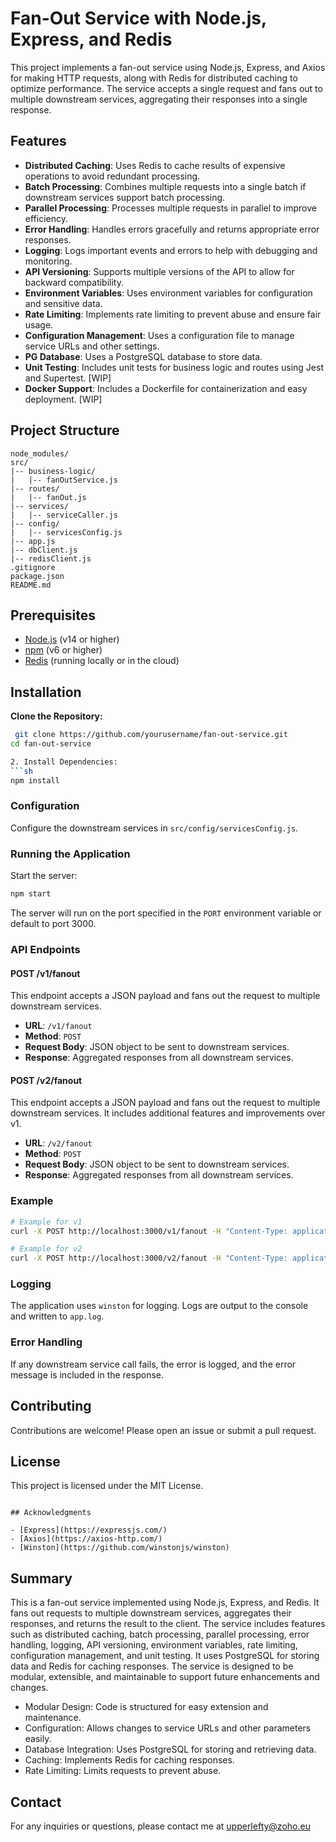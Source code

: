 # Fan-Out Service with Node.js, Express, and Redis

This project implements a fan-out service using Node.js, Express, and Axios for making HTTP requests, along with Redis for distributed caching to optimize performance. The service accepts a single request and fans out to multiple downstream services, aggregating their responses into a single response.


## Features

- **Distributed Caching**: Uses Redis to cache results of expensive operations to avoid redundant processing.
- **Batch Processing**: Combines multiple requests into a single batch if downstream services support batch processing.
- **Parallel Processing**: Processes multiple requests in parallel to improve efficiency.
- **Error Handling**: Handles errors gracefully and returns appropriate error responses.
- **Logging**: Logs important events and errors to help with debugging and monitoring.
- **API Versioning**: Supports multiple versions of the API to allow for backward compatibility.
- **Environment Variables**: Uses environment variables for configuration and sensitive data.
- **Rate Limiting**: Implements rate limiting to prevent abuse and ensure fair usage.
- **Configuration Management**: Uses a configuration file to manage service URLs and other settings.
- **PG Database**: Uses a PostgreSQL database to store data.
- **Unit Testing**: Includes unit tests for business logic and routes using Jest and Supertest. [WIP]
- **Docker Support**: Includes a Dockerfile for containerization and easy deployment. [WIP]


## Project Structure
```
node_modules/
src/
|-- business-logic/
|   |-- fanOutService.js
|-- routes/
|   |-- fanOut.js
|-- services/
|   |-- serviceCaller.js
|-- config/
|   |-- servicesConfig.js
|-- app.js
|-- dbClient.js
|-- redisClient.js
.gitignore
package.json
README.md
``` 

## Prerequisites

- [Node.js](https://nodejs.org/) (v14 or higher)
- [npm](https://www.npmjs.com/) (v6 or higher)
- [Redis](https://redis.io/) (running locally or in the cloud)

## Installation

**Clone the Repository:**

   ```sh
    git clone https://github.com/yourusername/fan-out-service.git
   cd fan-out-service
 
2. Install Dependencies:
```sh
npm install
```

### Configuration

Configure the downstream services in `src/config/servicesConfig.js`.

### Running the Application

Start the server:
```sh
npm start
```

The server will run on the port specified in the `PORT` environment variable or default to port 3000.

### API Endpoints

#### POST /v1/fanout

This endpoint accepts a JSON payload and fans out the request to multiple downstream services.

- **URL**: `/v1/fanout`
- **Method**: `POST`
- **Request Body**: JSON object to be sent to downstream services.
- **Response**: Aggregated responses from all downstream services.

#### POST /v2/fanout

This endpoint accepts a JSON payload and fans out the request to multiple downstream services. It includes additional features and improvements over v1.

- **URL**: `/v2/fanout`
- **Method**: `POST`
- **Request Body**: JSON object to be sent to downstream services.
- **Response**: Aggregated responses from all downstream services.

### Example

```sh
# Example for v1
curl -X POST http://localhost:3000/v1/fanout -H "Content-Type: application/json" -d '{"key": "value"}'

# Example for v2
curl -X POST http://localhost:3000/v2/fanout -H "Content-Type: application/json" -d '{"key": "value"}'
```
### Logging

The application uses `winston` for logging. Logs are output to the console and written to `app.log`.

### Error Handling

If any downstream service call fails, the error is logged, and the error message is included in the response.

## Contributing

Contributions are welcome! Please open an issue or submit a pull request.

## License

This project is licensed under the MIT License.
```

## Acknowledgments

- [Express](https://expressjs.com/)
- [Axios](https://axios-http.com/)
- [Winston](https://github.com/winstonjs/winston)
```

## Summary

This is a fan-out service implemented using Node.js, Express, and Redis. It fans out requests to multiple downstream services, aggregates their responses, and returns the result to the client. The service includes features such as distributed caching, batch processing, parallel processing, error handling, logging, API versioning, environment variables, rate limiting, configuration management, and unit testing. It uses PostgreSQL for storing data and Redis for caching responses. The service is designed to be modular, extensible, and maintainable to support future enhancements and changes.

-	Modular Design: Code is structured for easy extension and maintenance.
-	Configuration: Allows changes to service URLs and other parameters easily.
-	Database Integration: Uses PostgreSQL for storing and retrieving data.
-	Caching: Implements Redis for caching responses.
-	Rate Limiting: Limits requests to prevent abuse.

## Contact 

For any inquiries or questions, please contact me at upperlefty@zoho.eu